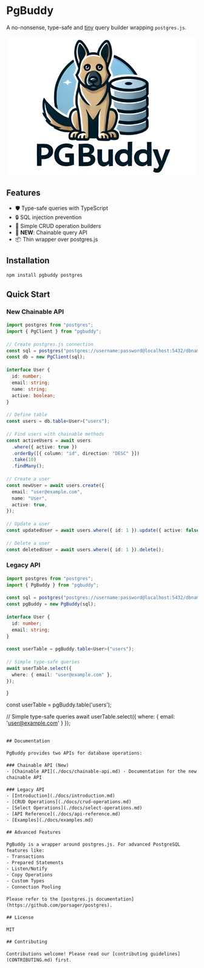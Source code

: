 # PgBuddy

A no-nonsense, type-safe and [tiny](https://bundlephobia.com/package/pgbuddy) query builder wrapping `postgres.js`.

![PGBuddy banner](assets/pg-buddy-banner.png)

## Features

- 🛡️ Type-safe queries with TypeScript
- 🔒 SQL injection prevention
- 🎯 Simple CRUD operation builders
- 🚀 **NEW**: Chainable query API
- 📦 Thin wrapper over postgres.js

## Installation

```bash
npm install pgbuddy postgres
```

## Quick Start

### New Chainable API

```typescript
import postgres from "postgres";
import { PgClient } from "pgbuddy";

// Create postgres.js connection
const sql = postgres("postgres://username:password@localhost:5432/dbname");
const db = new PgClient(sql);

interface User {
  id: number;
  email: string;
  name: string;
  active: boolean;
}

// Define table
const users = db.table<User>("users");

// Find users with chainable methods
const activeUsers = await users
  .where({ active: true })
  .orderBy([{ column: "id", direction: "DESC" }])
  .take(10)
  .findMany();

// Create a user
const newUser = await users.create({
  email: "user@example.com",
  name: "User",
  active: true,
});

// Update a user
const updatedUser = await users.where({ id: 1 }).update({ active: false });

// Delete a user
const deletedUser = await users.where({ id: 1 }).delete();
```

### Legacy API

```typescript
import postgres from "postgres";
import { PgBuddy } from "pgbuddy";

const sql = postgres("postgres://username:password@localhost:5432/dbname");
const pgBuddy = new PgBuddy(sql);

interface User {
  id: number;
  email: string;
}

const userTable = pgBuddy.table<User>("users");

// Simple type-safe queries
await userTable.select({
  where: { email: "user@example.com" },
});
```

}

const userTable = pgBuddy.table<User>('users');

// Simple type-safe queries
await userTable.select({
where: { email: 'user@example.com' }
});

```

## Documentation

PgBuddy provides two APIs for database operations:

### Chainable API (New)
- [Chainable API](./docs/chainable-api.md) - Documentation for the new chainable API

### Legacy API
- [Introduction](./docs/introduction.md)
- [CRUD Operations](./docs/crud-operations.md)
- [Select Operations](./docs/select-operations.md)
- [API Reference](./docs/api-reference.md)
- [Examples](./docs/examples.md)

## Advanced Features

PgBuddy is a wrapper around postgres.js. For advanced PostgreSQL features like:
- Transactions
- Prepared Statements
- Listen/Notify
- Copy Operations
- Custom Types
- Connection Pooling

Please refer to the [postgres.js documentation](https://github.com/porsager/postgres).

## License

MIT

## Contributing

Contributions welcome! Please read our [contributing guidelines](CONTRIBUTING.md) first.
```
